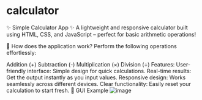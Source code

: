 # calculator
✨ Simple Calculator App ✨
A lightweight and responsive calculator built using HTML, CSS, and JavaScript – perfect for basic arithmetic operations!


📌 How does the application work?
Perform the following operations effortlessly:

Addition (+)
Subtraction (-)
Multiplication (×)
Division (÷)
Features:
User-friendly interface: Simple design for quick calculations.
Real-time results: Get the output instantly as you input values.
Responsive design: Works seamlessly across different devices.
Clear functionality: Easily reset your calculation to start fresh.
📌 GUI Example
![image](https://github.com/user-attachments/assets/99a92687-69b4-475e-b17c-b5bb98ce5aac)

